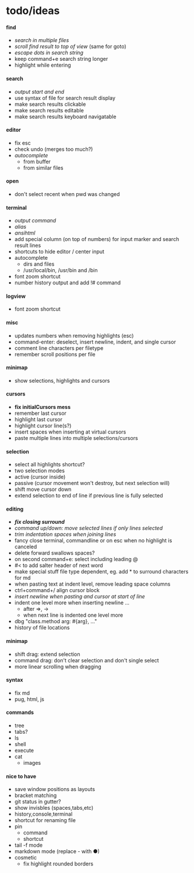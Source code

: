 # todo/ideas

#### find
- *search in multiple files*
- *scroll find result to top of view* (same for goto)
- *escape dots in search string*
- keep command+e search string longer
- highlight while entering

#### search
- *output start and end*
- use syntax of file for search result display
- make search results clickable
- make search results editable
- make search results keyboard navigatable

#### editor
- fix esc
- check undo (merges too much?)
- *autocomplete*
    - from buffer
    - from similar files

#### open
- don't select recent when pwd was changed

#### terminal
- *output command*
- *alias*
- *ansihtml*
- add special column (on top of numbers) for input marker and search result lines
- shortcuts to hide editor / center input
- autocomplete
    - dirs and files
    - /usr/local/bin, /usr/bin and /bin
- font zoom shortcut
- number history output and add !# command
      
#### logview
- font zoom shortcut
      
#### misc    
- updates numbers when removing highlights (esc)
- command-enter: deselect, insert newline, indent, and single cursor
- comment line characters per filetype    
- remember scroll positions per file
    
#### minimap
- show selections, highlights and cursors
    
#### cursors
- **fix initialCursors mess**
- remember last cursor
- highlight last cursor
- highlight cursor line(s?)
- insert spaces when inserting at virtual cursors
- paste multiple lines into multiple selections/cursors

#### selection
- select all highlights shortcut?
- two selection modes
- active (cursor inside)
- passive (cursor movement won't destroy, but next selection will)
- shift move cursor down
- extend selection to end of line if previous line is fully selected
    
#### editing
- ***fix closing surround***
- *command up/down: move selected lines if only lines selected*
- *trim indentation spaces when joining lines*
- fancy close terminal, commandline or on esc when no highlight is canceled
- delete forward swallows spaces?
- on second command+e: select including leading @
- #< to add salter header of next word
- make special stuff file type dependent, eg. add * to surround characters for md
- when pasting text at indent level, remove leading space columns
- ctrl+command+/  align cursor block
- *insert newline when pasting and cursor at start of line*
- indent one level more when inserting newline ...
    - after =>, -> 
    - when next line is indented one level more
- dbg "class.method arg: #{arg}, ..."
- history of file locations

#### minimap 
- shift drag: extend selection
- command drag: don't clear selection and don't single select
- more linear scrolling when dragging

#### syntax
- fix md
- pug, html, js

#### commands
- tree
- tabs?
- ls
- shell
- execute
- cat
    - images

#### nice to have
- save window positions as layouts
- bracket matching
- git status in gutter?
- show invisbles (spaces,tabs,etc)
- history,console,terminal
- shortcut for renaming file
- pin
    - command
    - shortcut
- tail -f mode
- markdown mode (replace - with ●)
- cosmetic
    - fix highlight rounded borders     
    